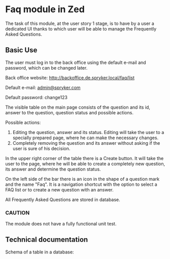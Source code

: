# Faq module in Zed

The task of this module, at the user story 1 stage, is to have by a user a dedicated UI thanks to which user will be
able to manage the Frequently Asked Questions.

## Basic Use

The user must log in to the back office using the default e-mail and password, which can be changed later.

Back office website:
http://backoffice.de.spryker.local/faq/list

Default e-mail:
admin@spryker.com

Default password:
change123

The visible table on the main page consists of the question and its id, answer to the question, question status and
possible actions.

Possible actions:

1) Editing the question, answer and its status. Editing will take the user to a specially prepared page, where he can
   make the necessary changes.
2) Completely removing the question and its answer without asking if the user is sure of his decision.

In the upper right corner of the table there is a Create button. It will take the user to the page, where he will be
able to create a completely new question, its answer and determine the question status.

On the left side of the bar there is an icon in the shape of a question mark and the name "Faq". It is a navigation
shortcut with the option to select a FAQ list or to create a new question with an answer.

All Frequently Asked Questions are stored in database.

### CAUTION

The module does not have a fully functional unit test.

## Technical documentation

Schema of a table in a database:

<?xml version="1.0"?>
<database xmlns:xsi="http://www.w3.org/2001/XMLSchema-instance"
name="zed"
xsi:noNamespaceSchemaLocation="http://static.spryker.com/schema-01.xsd"
namespace="Orm\Zed\Faq\Persistence"
package="src.Orm.Zed.Faq.Persistence">
<table name="pyz_faq" phpName="PyzFaq">
<column name="id_question" required="true" type="INTEGER" autoIncrement="true" primaryKey="true"/>
<column name="question" required="true" type="VARCHAR" size="100"/>
<column name="answer" type="VARCHAR" size="255"/>
<column name="is_active" default="true" type="BOOLEAN"/>
</table>
</database>

